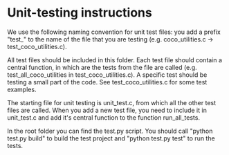 # Unit-testing instructions

We use the following naming convention for unit test files: you add a prefix "test_" to the name of the file that you are testing (e.g. coco_utilities.c -> test_coco_utilities.c). 

All test files should be included in this folder. Each test file should contain a central function, in which are the tests from the file are called (e.g. test_all_coco_utilities in test_coco_utilities.c). A specific test should be testing a small part of the code. See test_coco_utilities.c for some test examples.

The starting file for unit testing is unit_test.c, from which all the other test files are called. When you add a new test file, you need to include it in unit_test.c and add it's central function to the function run_all_tests.

In the root folder you can find the test.py script. You should call "python test.py build" to build the test project and "python test.py test" to run the tests.

